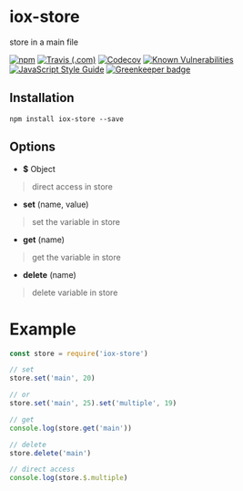 # iox-store
 store in a main file

[![npm](https://img.shields.io/npm/v/iox-store.svg?style=flat-square)](https://www.npmjs.com/package/iox-store)
[![Travis (.com)](https://img.shields.io/travis/com/io-extreme/iox-store.svg?style=flat-square)](https://travis-ci.com/io-extreme/iox-store/)
[![Codecov](https://img.shields.io/codecov/c/github/io-extreme/iox-store.svg?style=flat-square)](https://codecov.io/gh/io-extreme/iox-store)
[![Known Vulnerabilities](https://snyk.io/test/github/io-extreme/iox-store/badge.svg?style=flat-square)](https://snyk.io/test/github/io-extreme/iox-store)
[![JavaScript Style Guide](https://img.shields.io/badge/code_style-standard-brightgreen.svg?style=flat-square)](https://standardjs.com) [![Greenkeeper badge](https://badges.greenkeeper.io/io-extreme/iox-store.svg?style=flat-square)](https://greenkeeper.io/)

## Installation
```
npm install iox-store --save
```
## Options

- **$** Object  
> direct access in store

- **set** (name, value)  
> set the variable in store

- **get** (name)  
> get the variable in store

- **delete** (name)  
> delete variable in store   

# Example

``` javascript
const store = require('iox-store')

// set
store.set('main', 20)

// or
store.set('main', 25).set('multiple', 19)

// get
console.log(store.get('main'))

// delete
store.delete('main')

// direct access
console.log(store.$.multiple)
```

